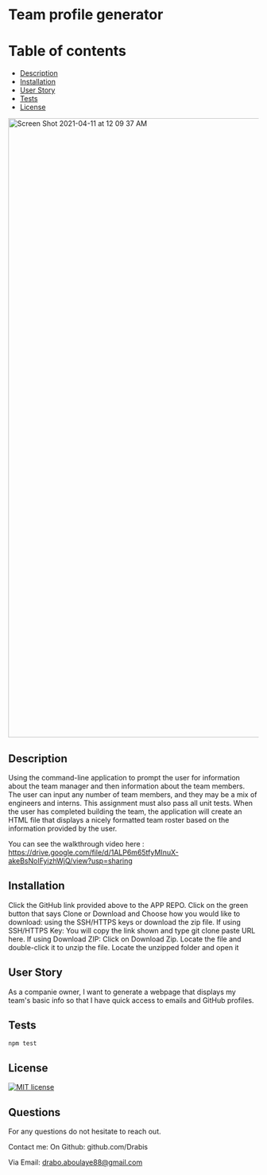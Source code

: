 
# Team profile generator
  # Table of contents
  * [Description](#description)
  * [Installation](#installation)
  * [User Story](#userstory)
  * [ Tests ](#Tests)
  * [License](#license)


<img width="1243" alt="Screen Shot 2021-04-11 at 12 09 37 AM" src="https://user-images.githubusercontent.com/76567790/114292120-46c54680-9a5a-11eb-98a6-d98b8b28a25a.png">

  ## Description
  Using the command-line application to prompt the user for information about the team manager and then information about the team members. The user can input any number of team members, and they may be a mix of engineers and interns. This assignment must also pass all unit tests. When the user has completed building the team, the application will create an HTML file that displays a nicely formatted team roster based on the information provided by the user.
  
  You can see the walkthrough video here : https://drive.google.com/file/d/1ALP6m65tfyMInuX-akeBsNoIFyizhWjQ/view?usp=sharing 

  ## Installation
  Click the GitHub link provided above to the APP REPO. Click on the green button that says Clone or Download and Choose how you would like to download: using the SSH/HTTPS keys or download the zip file. If using SSH/HTTPS Key: You will copy the link shown and type git clone paste URL here. If using Download ZIP: Click on Download Zip. Locate the file and double-click it to unzip the file. Locate the unzipped folder and open it

  ## User Story
  As a companie owner, I want to generate a webpage that displays my team's basic info so that I have quick access to emails and GitHub profiles.

  ## Tests
    npm test
  ## License
  [![MIT license](https://img.shields.io/badge/License-MIT-blue.svg)](https://lbesson.mit-license.org/)
  
  
  

  ## Questions
  For any questions do not hesitate to reach out. 

  Contact me:
  On Github: github.com/Drabis 

  Via Email: drabo.aboulaye88@gmail.com

